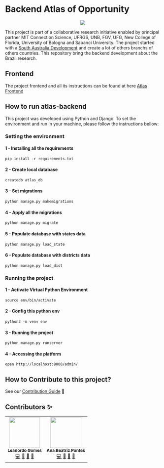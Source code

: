 # Backend Atlas of Opportunity

<p align="center">
  <img src="https://user-images.githubusercontent.com/61520601/167049490-2ac21f6c-5152-406f-a589-b21321553aa0.png" />
</p>

This project is part of a collaborative research initiative enabled by principal partner MIT Connection Science, UFRGS, UNB, FGV, UFG, New College of Florida, University of Bologna and Sabanci University. The project started with a [South Australia Development](https://github.com/CxSci/SA-dashboard) and create a lot of others branchs of others countries. This repository bring the backend development about the Brazil research.

## Frontend 

The project frontend and all its instructions can be found at here [Atlas Frontend](https://github.com/gpmc-lab-ufrgs/atlas)

## How to run atlas-backend

This project was developed using Python and Django. To set the environment and run in your machine, please follow the instructions bellow:

<!-- PARA DOCKER(AINDA NÃO ESTÁ PRONTO) -->
<!-- ### Setting the environment and Running the project
```
docker-compose up
```  -->

<!-- versão temporaria sem docker -->
### Setting the environment

#### 1 - Installing all the requirements

```
pip install -r requirements.txt
```
#### 2 - Create local database

```
createdb atlas_db
```
#### 3 - Set migrations

```
python manage.py makemigrations
```
#### 4 - Apply all the migrations

```
python manage.py migrate
```
#### 5 - Populate database with states data

```
python manage.py load_state 
```
#### 6 - Populate database with districts data

```
python manage.py load_dist
```
### Running the project

#### 1 - Activate Virtual Python Environment

```
source env/bin/activate 
```
#### 2 - Config this python env

```
python3 -m venv env                                
```

#### 3 - Running the project

```
python manage.py runserver
```

#### 4 - Accessing the platform

```
open http://localhost:8000/admin/
```

## How to Contribute to this project?
See our [Contribution Guide](CONTRIBUTION.md) 🚀 

## Contributors ✨

<table>
  <tbody>
    <tr>
      <td align="center"><a href="https://www.linkedin.com/in/leosilvagomes/"><img src="https://avatars.githubusercontent.com/u/61520601?v=4" width="100px;" alt=""/><br /><sub><b>Leanordo Gomes</b></sub></a><br /><a href="https://github.com/gpmc-lab-ufrgs/atlas-backend/commits?author=LeoSilvaGomes" title="Code">💻</a> <a href="#ideas-LeoSilvaGomes" title="Ideas, Planning, & Feedback">🤔</a> <a href="https://github.com/gpmc-lab-ufrgs/atlas-backend/commits?author=LeoSilvaGomes" title="Documentation">📖</a> <a href="https://github.com/gpmc-lab-ufrgs/atlas-backend/pulls?q=is%3Apr+assignee%3ALeoSilvaGomes+is%3Aclosed" title="Reviewed Pull Requests">👀</a></td>
      <td align="center"><a href="https://www.linkedin.com/in/ana-beatriz-pontes/"><img src="https://avatars.githubusercontent.com/u/47431053?v=4" width="100px;" alt=""/><br /><sub><b>Ana Beatriz Pontes</b></sub></a><br /><a href="https://github.com/gpmc-lab-ufrgs/atlas-backend/commits?author=AnaBeatrizPontes" title="Code">💻</a> <a href="#ideas-AnaBeatrizPontes" title="Ideas, Planning, & Feedback">🤔</a> <a href="https://github.com/gpmc-lab-ufrgs/atlas-backend/commits?author=AnaBeatrizPontes" title="Documentation">📖</a> <a href="https://github.com/gpmc-lab-ufrgs/atlas-backend/pulls?q=is%3Apr+is%3Aclosed+assignee%3AAnaBeatrizPontes" title="Reviewed Pull Requests">👀</a></td>
    </tr>
  </tbody>
</table>

